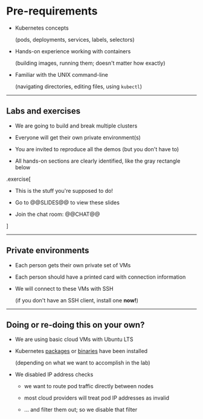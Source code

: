 # Pre-requirements

- Kubernetes concepts

  (pods, deployments, services, labels, selectors)

- Hands-on experience working with containers

  (building images, running them; doesn't matter how exactly)

- Familiar with the UNIX command-line

  (navigating directories, editing files, using `kubectl`)

---

## Labs and exercises

- We are going to build and break multiple clusters

- Everyone will get their own private environment(s)

- You are invited to reproduce all the demos (but you don't have to)

- All hands-on sections are clearly identified, like the gray rectangle below

.exercise[

- This is the stuff you're supposed to do!

- Go to @@SLIDES@@ to view these slides

- Join the chat room: @@CHAT@@

<!-- ```open @@SLIDES@@``` -->

]

---

## Private environments

- Each person gets their own private set of VMs

- Each person should have a printed card with connection information

- We will connect to these VMs with SSH

  (if you don't have an SSH client, install one **now!**)

---

## Doing or re-doing this on your own?

- We are using basic cloud VMs with Ubuntu LTS

- Kubernetes [packages] or [binaries] have been installed

  (depending on what we want to accomplish in the lab)

- We disabled IP address checks

  - we want to route pod traffic directly between nodes

  - most cloud providers will treat pod IP addresses as invalid

  - ... and filter them out; so we disable that filter

[packages]: https://kubernetes.io/docs/setup/independent/install-kubeadm/#installing-kubeadm-kubelet-and-kubectl

[binaries]: https://kubernetes.io/docs/setup/release/notes/#server-binaries
